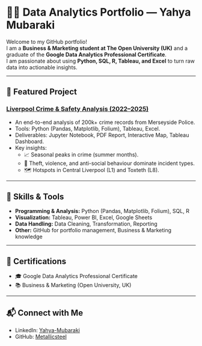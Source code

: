 # 👨‍💻 Data Analytics Portfolio — Yahya Mubaraki

Welcome to my GitHub portfolio!  
I am a **Business & Marketing student at The Open University (UK)** and a graduate of the **Google Data Analytics Professional Certificate**.  
I am passionate about using **Python, SQL, R, Tableau, and Excel** to turn raw data into actionable insights.

---

## 🔹 Featured Project

### [Liverpool Crime & Safety Analysis (2022–2025)](https://github.com/USERNAME/liverpool-crime-analysis)
- An end-to-end analysis of 200k+ crime records from Merseyside Police.  
- Tools: Python (Pandas, Matplotlib, Folium), Tableau, Excel.  
- Deliverables: Jupyter Notebook, PDF Report, Interactive Map, Tableau Dashboard.  
- Key insights:  
  - 📈 Seasonal peaks in crime (summer months).  
  - 🔐 Theft, violence, and anti-social behaviour dominate incident types.  
  - 🗺️ Hotspots in Central Liverpool (L1) and Toxteth (L8).  

---

## 🔹 Skills & Tools
- **Programming & Analysis:** Python (Pandas, Matplotlib, Folium), SQL, R  
- **Visualization:** Tableau, Power BI, Excel, Google Sheets  
- **Data Handling:** Data Cleaning, Transformation, Reporting  
- **Other:** GitHub for portfolio management, Business & Marketing knowledge  

---

## 🔹 Certifications
- 🎓 Google Data Analytics Professional Certificate  
- 📚 Business & Marketing (Open University, UK)  

---

## 📬 Connect with Me
- LinkedIn: [Yahya-Mubaraki](https://linkedin.com/in/Yahya-Mubaraki)  
- GitHub: [Metallicsteel](https://github.com/Metallicsteel)  

